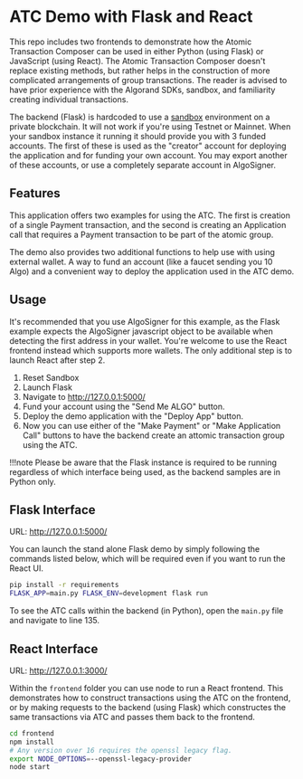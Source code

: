 # ATC Demo with Flask and React

This repo includes two frontends to demonstrate how the Atomic Transaction Composer can be used in either Python (using Flask) or JavaScript (using React). The Atomic Transaction Composer doesn't replace existing methods, but rather helps in the construction of more complicated arrangements of group transactions. The reader is advised to have prior experience with the Algorand SDKs, sandbox, and familiarity creating individual transactions.

The backend (Flask) is hardcoded to use a [sandbox](https://github.com/algorand/sandbox) environment on a private blockchain. It will not work if you're using Testnet or Mainnet. When your sandbox instance it running it should provide you with 3 funded accounts. The first of these is used as the "creator" account for deploying the application and for funding your own account. You may export another of these accounts, or use a completely separate account in AlgoSigner.

## Features

This application offers two examples for using the ATC. The first is creation of a single Payment transaction, and the second is creating an Application call that requires a Payment transaction to be part of the atomic group.

The demo also provides two additional functions to help use with using external wallet. A way to fund an account (like a faucet sending you 10 Algo) and a convenient way to deploy the application used in the ATC demo.

## Usage

It's recommended that you use AlgoSigner for this example, as the Flask example expects the AlgoSigner javascript object to be available when detecting the first address in your wallet. You're welcome to use the React frontend instead which supports more wallets. The only additional step is to launch React after step 2.

1. Reset Sandbox
2. Launch Flask
3. Navigate to http://127.0.0.1:5000/
4. Fund your account using the "Send Me ALGO" button.
5. Deploy the demo application with the "Deploy App" button.
6. Now you can use either of the "Make Payment" or "Make Application Call" buttons to have the backend create an attomic transaction group using the ATC.

!!!note
    Please be aware that the Flask instance is required to be running regardless of which interface being used, as the backend samples are in Python only.

## Flask Interface

URL: http://127.0.0.1:5000/

You can launch the stand alone Flask demo by simply following the commands listed below, which will be required even if you want to run the React UI.

```sh
pip install -r requirements
FLASK_APP=main.py FLASK_ENV=development flask run
```

To see the ATC calls within the backend (in Python), open the `main.py` file and navigate to line 135.

## React Interface

URL: http://127.0.0.1:3000/

Within the `frontend` folder you can use node to run a React frontend. This demonstrates how to construct transactions using the ATC on the frontend, or by making requests to the backend (using Flask) which constructes the same transactions via ATC and passes them back to the frontend.

```sh
cd frontend
npm install
# Any version over 16 requires the openssl legacy flag.
export NODE_OPTIONS=--openssl-legacy-provider
node start
```

